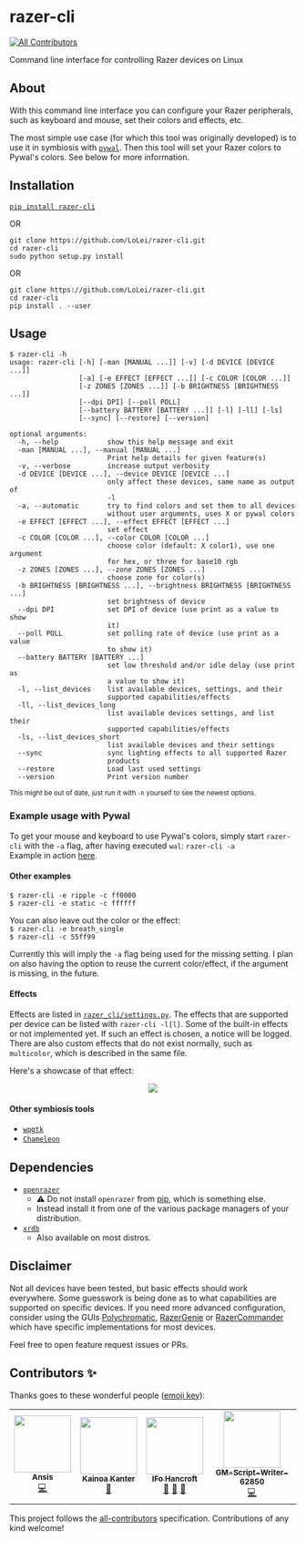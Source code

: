 # razer-cli
<!-- ALL-CONTRIBUTORS-BADGE:START - Do not remove or modify this section -->
[![All Contributors](https://img.shields.io/badge/all_contributors-4-orange.svg?style=flat-square)](#contributors-)
<!-- ALL-CONTRIBUTORS-BADGE:END -->
Command line interface for controlling Razer devices on Linux

## About
With this command line interface you can configure your Razer peripherals, such
as keyboard and mouse, set their colors and effects, etc.

The most simple use case (for which this tool was originally developed) is to
use it in symbiosis with [`pywal`](https://github.com/dylanaraps/pywal). Then
this tool will set your Razer colors to Pywal's colors. See below for more
information.

## Installation
[`pip install razer-cli`](https://pypi.org/project/razer-cli/)

OR

```
git clone https://github.com/LoLei/razer-cli.git
cd razer-cli
sudo python setup.py install
```
OR

```
git clone https://github.com/LoLei/razer-cli.git
cd razer-cli
pip install . --user
```

## Usage
```
$ razer-cli -h
usage: razer-cli [-h] [-man [MANUAL ...]] [-v] [-d DEVICE [DEVICE ...]]
                 [-a] [-e EFFECT [EFFECT ...]] [-c COLOR [COLOR ...]]
                 [-z ZONES [ZONES ...]] [-b BRIGHTNESS [BRIGHTNESS ...]]
                 [--dpi DPI] [--poll POLL]
                 [--battery BATTERY [BATTERY ...]] [-l] [-ll] [-ls]
                 [--sync] [--restore] [--version]

optional arguments:
  -h, --help            show this help message and exit
  -man [MANUAL ...], --manual [MANUAL ...]
                        Print help details for given feature(s)
  -v, --verbose         increase output verbosity
  -d DEVICE [DEVICE ...], --device DEVICE [DEVICE ...]
                        only affect these devices, same name as output of
                        -l
  -a, --automatic       try to find colors and set them to all devices
                        without user arguments, uses X or pywal colors
  -e EFFECT [EFFECT ...], --effect EFFECT [EFFECT ...]
                        set effect
  -c COLOR [COLOR ...], --color COLOR [COLOR ...]
                        choose color (default: X color1), use one argument
                        for hex, or three for base10 rgb
  -z ZONES [ZONES ...], --zone ZONES [ZONES ...]
                        choose zone for color(s)
  -b BRIGHTNESS [BRIGHTNESS ...], --brightness BRIGHTNESS [BRIGHTNESS ...]
                        set brightness of device
  --dpi DPI             set DPI of device (use print as a value to show
                        it)
  --poll POLL           set polling rate of device (use print as a value
                        to show it)
  --battery BATTERY [BATTERY ...]
                        set low threshold and/or idle delay (use print as
                        a value to show it)
  -l, --list_devices    list available devices, settings, and their
                        supported capabilities/effects
  -ll, --list_devices_long
                        list available devices settings, and list their
                        supported capabilities/effects
  -ls, --list_devices_short
                        list available devices and their settings
  --sync                sync lighting effects to all supported Razer
                        products
  --restore             Load last used settings
  --version             Print version number
```
<sup>This might be out of date, just run it with `-h` yourself to see the newest
options.</sup>  

### Example usage with Pywal
To get your mouse and keyboard to use Pywal's colors, simply start `razer-cli`
with the `-a` flag, after having executed `wal`: `razer-cli -a`  
Example in action 
[here](https://github.com/LoLei/dotfiles/blob/master/exec-wal.sh).

#### Other examples
`$ razer-cli -e ripple -c ff0000`  
`$ razer-cli -e static -c ffffff`  

You can also leave out the color or the effect:  
`$ razer-cli -e breath_single`  
`$ razer-cli -c 55ff99`

Currently this will imply the `-a` flag being used for the missing setting. I
plan on also having the option to reuse the current color/effect, if the
argument is missing, in the future.

#### Effects
Effects are listed in
[`razer_cli/settings.py`](https://github.com/LoLei/razer-cli/blob/master/razer_cli/settings.py).
The effects that are supported per device can be listed with `razer-cli -l[l]`.
Some of the built-in effects or not implemented yet. If such an effect is
chosen, a notice will be logged. There are also custom effects that do not exist
normally, such as `multicolor`, which is described in the same file.

Here's a showcase of that effect:
<p align="center">
  <img src="https://raw.githubusercontent.com/LoLei/razer-cli/master/images/randomshowcase.gif">
</p>

#### Other symbiosis tools
* [`wpgtk`](https://github.com/deviantfero/wpgtk)
* [`Chameleon`](https://github.com/GideonWolfe/Chameleon)

## Dependencies
* [`openrazer`](https://github.com/openrazer/openrazer)
  * :warning: Do not install `openrazer` from [pip](https://pypi.org/project/openrazer/), which is something else.
  * Instead install it from one of the various package managers of your distribution.
* [`xrdb`](https://www.archlinux.org/packages/extra/x86_64/xorg-xrdb/)
  * Also available on most distros.

## Disclaimer
Not all devices have been tested, but basic effects should work everywhere. Some guesswork is being done as to what capabilities are supported on specific devices. If you need more advanced configuration, consider using the GUIs [Polychromatic](https://github.com/polychromatic/polychromatic/), [RazerGenie](https://github.com/z3ntu/RazerGenie) or [RazerCommander](https://gitlab.com/gabmus/razerCommander) which have specific implementations for most devices.
  
Feel free to open feature request issues or PRs.

## Contributors ✨

Thanks goes to these wonderful people ([emoji key](https://allcontributors.org/docs/en/emoji-key)):

<!-- ALL-CONTRIBUTORS-LIST:START - Do not remove or modify this section -->
<!-- prettier-ignore-start -->
<!-- markdownlint-disable -->
<table>
  <tr>
    <td align="center"><a href="https://github.com/Ansis100"><img src="https://avatars2.githubusercontent.com/u/35926716?v=4?s=100" width="100px;" alt=""/><br /><sub><b>Ansis</b></sub></a><br /><a href="https://github.com/LoLei/razer-cli/commits?author=Ansis100" title="Code">💻</a></td>
    <td align="center"><a href="https://t1c.dev"><img src="https://avatars0.githubusercontent.com/u/44733677?v=4?s=100" width="100px;" alt=""/><br /><sub><b>Kainoa Kanter</b></sub></a><br /><a href="#ideas-ThatOneCalculator" title="Ideas, Planning, & Feedback">🤔</a></td>
    <td align="center"><a href="https://www.ifohancroft.com"><img src="https://avatars0.githubusercontent.com/u/3461282?v=4?s=100" width="100px;" alt=""/><br /><sub><b>IFo Hancroft</b></sub></a><br /><a href="https://github.com/LoLei/razer-cli/issues?q=author%3Aifohancroft" title="Bug reports">🐛</a> <a href="#userTesting-ifohancroft" title="User Testing">📓</a> <a href="https://github.com/LoLei/razer-cli/commits?author=ifohancroft" title="Documentation">📖</a></td>
    <td align="center"><a href="https://github.com/GM-Script-Writer-62850"><img src="https://avatars2.githubusercontent.com/u/564653?v=4?s=100" width="100px;" alt=""/><br /><sub><b>GM-Script-Writer-62850</b></sub></a><br /><a href="https://github.com/LoLei/razer-cli/commits?author=GM-Script-Writer-62850" title="Code">💻</a></td>
  </tr>
</table>

<!-- markdownlint-restore -->
<!-- prettier-ignore-end -->

<!-- ALL-CONTRIBUTORS-LIST:END -->

This project follows the [all-contributors](https://github.com/all-contributors/all-contributors) specification. Contributions of any kind welcome!
